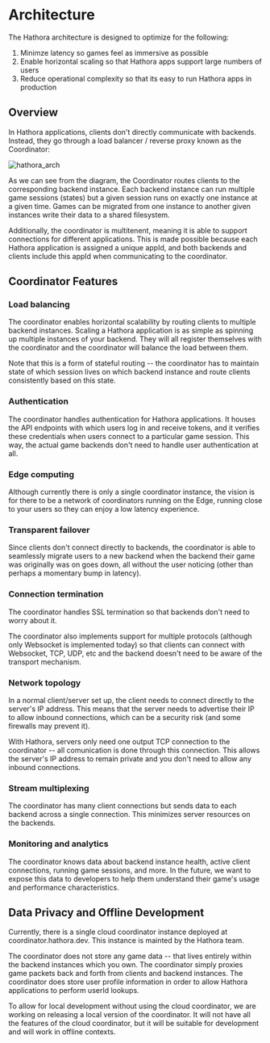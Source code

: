 # Architecture

The Hathora architecture is designed to optimize for the following:

1. Minimze latency so games feel as immersive as possible
2. Enable horizontal scaling so that Hathora apps support large numbers of users
3. Reduce operational complexity so that its easy to run Hathora apps in production

## Overview

In Hathora applications, clients don't directly communicate with backends. Instead, they go through a load balancer / reverse proxy known as the Coordinator:

![hathora_arch](https://user-images.githubusercontent.com/5400947/155237946-68a01494-56ab-4472-975e-67c41eafde59.png)

As we can see from the diagram, the Coordinator routes clients to the corresponding backend instance. Each backend instance can run multiple game sessions (states) but a given session runs on exactly one instance at a given time. Games can be migrated from one instance to another given instances write their data to a shared filesystem.

Additionally, the coordinator is multitenent, meaning it is able to support connections for different applications. This is made possible because each Hathora application is assigned a unique appId, and both backends and clients include this appId when communicating to the coordinator.

## Coordinator Features

### Load balancing

The coordinator enables horizontal scalability by routing clients to multiple backend instances. Scaling a Hathora application is as simple as spinning up multiple instances of your backend. They will all register themselves with the coordinator and the coordinator will balance the load between them.

Note that this is a form of stateful routing -- the coordinator has to maintain state of which session lives on which backend instance and route clients consistently based on this state.

### Authentication

The coordinator handles authentication for Hathora applications. It houses the API endpoints with which users log in and receive tokens, and it verifies these credentials when users connect to a particular game session. This way, the actual game backends don't need to handle user authentication at all.

### Edge computing

Although currently there is only a single coordinator instance, the vision is for there to be a network of coordinators running on the Edge, running close to your users so they can enjoy a low latency experience.

### Transparent failover

Since clients don't connect directly to backends, the coordinator is able to seamlessly migrate users to a new backend when the backend their game was originally was on goes down, all without the user noticing (other than perhaps a momentary bump in latency).

### Connection termination

The coordinator handles SSL termination so that backends don't need to worry about it.

The coordinator also implements support for multiple protocols (although only Websocket is implemented today) so that clients can connect with Websocket, TCP, UDP, etc and the backend doesn't need to be aware of the transport mechanism.

### Network topology

In a normal client/server set up, the client needs to connect directly to the server's IP address. This means that the server needs to advertise their IP to allow inbound connections, which can be a security risk (and some firewalls may prevent it).

With Hathora, servers only need one output TCP connection to the coordinator -- all comunication is done through this connection. This allows the server's IP address to remain private and you don't need to allow any inbound connections.

### Stream multiplexing

The coordinator has many client connections but sends data to each backend across a single connection. This minimizes server resources on the backends.

### Monitoring and analytics

The coordinator knows data about backend instance health, active client connections, running game sessions, and more. In the future, we want to expose this data to developers to help them understand their game's usage and performance characteristics.

## Data Privacy and Offline Development

Currently, there is a single cloud coordinator instance deployed at coordinator.hathora.dev. This instance is mainted by the Hathora team.

The coordinator does not store any game data -- that lives entirely within the backend instances which you own. The coordinator simply proxies game packets back and forth from clients and backend instances. The coordinator does store user profile information in order to allow Hathora applications to perform userId lookups.

To allow for local development without using the cloud coordinator, we are working on releasing a local version of the coordinator. It will not have all the features of the cloud coordinator, but it will be suitable for development and will work in offline contexts.
